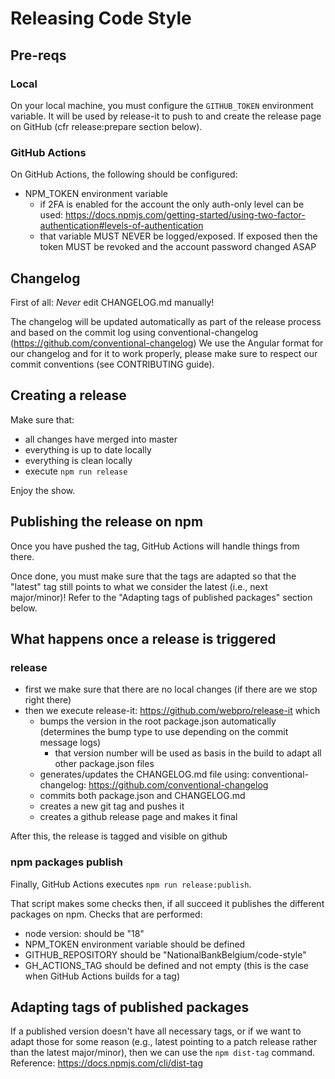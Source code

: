 # Releasing Code Style

## Pre-reqs

### Local

On your local machine, you must configure the `GITHUB_TOKEN` environment variable.
It will be used by release-it to push to and create the release page on GitHub (cfr release:prepare section below).

### GitHub Actions

On GitHub Actions, the following should be configured:

- NPM_TOKEN environment variable
  - if 2FA is enabled for the account the only auth-only level can be used: https://docs.npmjs.com/getting-started/using-two-factor-authentication#levels-of-authentication
  - that variable MUST NEVER be logged/exposed. If exposed then the token MUST be revoked and the account password changed ASAP

## Changelog

First of all: _Never_ edit CHANGELOG.md manually!

The changelog will be updated automatically as part of the release process and based on the commit log using conventional-changelog (https://github.com/conventional-changelog)
We use the Angular format for our changelog and for it to work properly, please make sure to respect our commit conventions (see CONTRIBUTING guide).

## Creating a release

Make sure that:

- all changes have merged into master
- everything is up to date locally
- everything is clean locally
- execute `npm run release`

Enjoy the show.

## Publishing the release on npm

Once you have pushed the tag, GitHub Actions will handle things from there.

Once done, you must make sure that the tags are adapted so that the "latest" tag still points to what we consider the latest (i.e., next major/minor)!
Refer to the "Adapting tags of published packages" section below.

## What happens once a release is triggered

### release

- first we make sure that there are no local changes (if there are we stop right there)
- then we execute release-it: https://github.com/webpro/release-it which
  - bumps the version in the root package.json automatically (determines the bump type to use depending on the commit message logs)
    - that version number will be used as basis in the build to adapt all other package.json files
  - generates/updates the CHANGELOG.md file using: conventional-changelog: https://github.com/conventional-changelog
  - commits both package.json and CHANGELOG.md
  - creates a new git tag and pushes it
  - creates a github release page and makes it final

After this, the release is tagged and visible on github

### npm packages publish

Finally, GitHub Actions executes `npm run release:publish`.

That script makes some checks then, if all succeed it publishes the different packages on npm.
Checks that are performed:

- node version: should be "18"
- NPM_TOKEN environment variable should be defined
- GITHUB_REPOSITORY should be "NationalBankBelgium/code-style"
- GH_ACTIONS_TAG should be defined and not empty (this is the case when GitHub Actions builds for a tag)

## Adapting tags of published packages

If a published version doesn't have all necessary tags, or if we want to adapt those for some reason (e.g., latest pointing to a patch release rather than the latest major/minor), then we can use the `npm dist-tag` command.
Reference: https://docs.npmjs.com/cli/dist-tag
